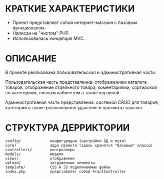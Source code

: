 # КРАТКИЕ ХАРАКТЕРИСТИКИ

- Проект представляет собой интернет-магазин с базовым функционалом. 
- Написан на "чистом" PHP. 
- Использовалась концепция MVC.

# ОПИСАНИЕ

В проекте реализована пользовательская и административная части. 

Пользовательская часть представленна: отображением каталога товаров, отображение отдельного товара, коментариями, сортирокой по категориям, личным кабинетом а также корзиной. 

Административная часть представленна: системой CRUD для товаров, категорий а также реализованно удаление и просмотр заказов.


# СТРУКТУРА ДЕРРИКТОРИИ

	config/	            конфигурации (настройки БД и пути) 
	core/               ядро проекта (здесь хранятся "базовые" классы)
	controllers/        контроллеры
	models/             модели
	views/              отображение
	upload/             загруженные элементы
	template/           CSS и JS подключаемые файлы
	index.php           представляет собой FrontController

